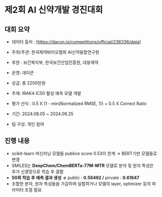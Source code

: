 # 제2회 AI 신약개발 경진대회

## 대회 요약
- 데이터 출처 : [https://dacon.io/competitions/official/236336/data]

- 주최/주관: 한국제약바이오협회 AI신약융합연구원
- 후원 : 보건복지부, 한국보건산업진흥원, 대웅제약
- 운영: 데이콘
- 상금: 총 2200만원
- 주제: IRAK4 IC50 활성 예측 모델 개발
- 평가 산식 : 0.5 X (1 - min(Normalized RMSE, 1)) + 0.5 X Correct Ratio
- 기간: 2024.08.05 ~ 2024.09.25
- 팀 구성: 개인 참여

## 진행 내용
- scikit-learn 머신러닝 모델들 publice score 0.53이 한계 → BERT기반 모델들로 변경
- SMILES는 **DeepChem/ChemBERTa-77M-MTR** 모델로 분자 및 원자 특성은 추가 신경망으로 학습 후 결합
- **50회 학습 후 예측 결과 생성 →** public : **0.56492 /** private : **0.61647**
- 조합한 분자, 원자 특성들을 가감하며 실험하거나 모델의 layer, optimizer 등의 파라미터 조절 필요